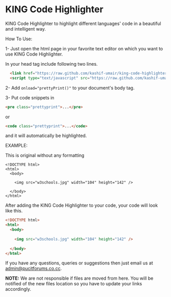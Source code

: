 KING Code Highlighter
====================

KING Code Highlighter to highlight different languages' code in a beautiful and intelligent way.

How To Use:

1- Just open the html page in your favorite text editor on which you want to use KING Code Highlighter.

In your head tag include following two lines.

`````html
  <link href="https://raw.github.com/kashif-umair/king-code-highlighter/master/css/prettify.css" type="text/css" rel="stylesheet" />
  <script type="text/javascript" src="https://raw.github.com/kashif-umair/king-code-highlighter/master/js/prettify.js"></script>
`````

2- Add <code>onload="prettyPrint()"</code> to your document's body tag.

3- Put code snippets in 
`````html
<pre class="prettyprint">...</pre>
`````
or
`````html
<code class="prettyprint">...</code>
`````

and it will automatically be highlighted.

EXAMPLE:

This is original without any formatting
`````
<!DOCTYPE html>
<html>
  <body>
  
    <img src="w3schools.jpg" width="104" height="142" />
  
  </body>
</html>
`````

After adding the KING Code Highlighter to your code, your code will look like this.
`````html
<!DOCTYPE html>
<html>
  <body>
  
    <img src="w3schools.jpg" width="104" height="142" />
  
  </body>
</html>
`````
If you have any questions, queries or suggestions then just email us at admin@pucitforums.co.cc.

<b>NOTE:</b> We are not responsible if files are moved from here. You will be notified of the new files location so you have to update your links accordingly.
